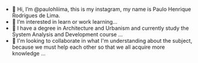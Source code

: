 - 👋 Hi, I’m @paulohliima, this is my instagram, my name is Paulo Henrique Rodrigues de Lima.
- 👀 I’m interested in learn or work learning...
- 🌱 I have a degree in Architecture and Urbanism and currently study the System Analysis and Development course ...
- 💞️ I'm looking to collaborate in what I'm understanding about the subject, because we must help each other so that we all acquire more knowledge ...

<!---
paulohliima/paulohliima is a ✨ special ✨ repository because its `README.md` (this file) appears on your GitHub profile.
You can click the Preview link to take a look at your changes.
--->
